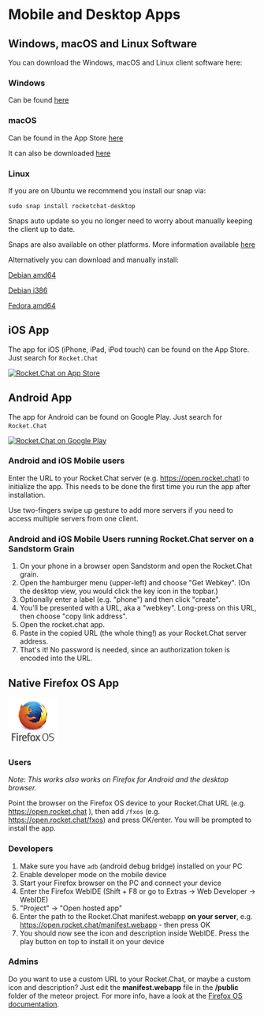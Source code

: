 # Mobile and Desktop Apps

## Windows, macOS and Linux Software

You can download the Windows, macOS and Linux client software here:

### Windows

Can be found [here](https://github.com/RocketChat/Rocket.Chat.Electron/releases/download/2.7.0/rocketchat-desktop-setup-2.7.0.exe)

### macOS

Can be found in the App Store [here](https://itunes.apple.com/app/rocket.chat/id1086818840)

It can also be downloaded [here](https://github.com/RocketChat/Rocket.Chat.Electron/releases/download/2.7.0/rocketchat-desktop-2.7.0.dmg)

### Linux

If you are on Ubuntu we recommend you install our snap via:

```
sudo snap install rocketchat-desktop
```

Snaps auto update so you no longer need to worry about manually keeping the client up to date.

Snaps are also available on other platforms. More information available [here](https://snapcraft.io/docs/core/install)

Alternatively you can download and manually install:

[Debian amd64](https://github.com/RocketChat/Rocket.Chat.Electron/releases/download/2.7.0/rocketchat-desktop_2.7.0_amd64.deb)

[Debian i386](https://github.com/RocketChat/Rocket.Chat.Electron/releases/download/2.7.0/rocketchat-desktop_2.7.0_i386.deb)

[Fedora amd64](https://github.com/RocketChat/Rocket.Chat.Electron/releases/download/2.7.0/rocketchat-desktop-2.7.0.rpm)

## iOS App

The app for iOS (iPhone, iPad, iPod touch) can be found on the App Store. Just search for `Rocket.Chat`

[![Rocket.Chat on App Store](http://linkmaker.itunes.apple.com/images/badges/en-us/badge_appstore-lrg.svg)](https://itunes.apple.com/us/app/rocket.chat/id1028869439?mt=8)

## Android App

The app for Android can be found on Google Play. Just search for `Rocket.Chat`

[![Rocket.Chat on Google Play](https://camo.githubusercontent.com/4cd0ed80662cc51c4203e457fdc3358d0df2e73e/68747470733a2f2f75706c6f61642e77696b696d656469612e6f72672f77696b6970656469612f636f6d6d6f6e732f7468756d622f352f35382f476f6f676c655f506c61795f6c6f676f5f323031352e504e472f32323070782d476f6f676c655f506c61795f6c6f676f5f323031352e504e47)](https://play.google.com/store/apps/details?id=com.konecty.rocket.chat)

### Android and iOS Mobile users

Enter the URL to your Rocket.Chat server (e.g. <https://open.rocket.chat>) to initialize the app.   This needs to be done the first time you run the app after installation.

Use two-fingers swipe up gesture to add more servers if you need to access multiple servers from one client.

### Android and iOS Mobile Users running Rocket.Chat server on a Sandstorm Grain

1. On your phone in a browser open Sandstorm and open the Rocket.Chat grain.
2. Open the hamburger menu (upper-left) and choose "Get Webkey". (On the desktop view, you would click the key icon in the topbar.)
3. Optionally enter a label (e.g. "phone") and then click "create".
4. You'll be presented with a URL, aka a "webkey". Long-press on this URL, then choose "copy link address".
5. Open the rocket.chat app.
6. Paste in the copied URL (the whole thing!) as your Rocket.Chat server address.
7. That's it! No password is needed, since an authorization token is encoded into the URL.

## Native Firefox OS App

![Rocket.Chat on Firefox OS](https://raw.githubusercontent.com/Sing-Li/bbug/master/images/firefoxos.png)

### Users

*Note: This works also works on Firefox for Android and the desktop browser.*

Point the browser on the Firefox OS device to your Rocket.Chat URL (e.g. <https://open.rocket.chat> ), then add ```/fxos``` (e.g. <https://open.rocket.chat/fxos>) and press OK/enter. You will be prompted to install the app.

### Developers

1. Make sure you have ```adb``` (android debug bridge) installed on your PC
2. Enable developer mode on the mobile device
3. Start your Firefox browser on the PC and connect your device
4. Enter the Firefox WebIDE (Shift + F8 or go to Extras -> Web Developer -> WebIDE)
5. "Project" -> "Open hosted app"
6. Enter the path to the Rocket.Chat manifest.webapp **on your server**, e.g. <https://open.rocket.chat/manifest.webapp> - then press OK
7. You should now see the icon and description inside WebIDE. Press the play button on top to install it on your device

### Admins

Do you want to use a custom URL to your Rocket.Chat, or maybe a custom icon and description?
Just edit the **manifest.webapp** file in the **/public** folder of the meteor project.
For more info, have a look at the [Firefox OS documentation](https://developer.mozilla.org/en-US/Apps/Build/Manifest).
